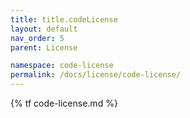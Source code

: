 ```yaml
---
title: title.codeLicense
layout: default
nav_order: 5
parent: License

namespace: code-license
permalink: /docs/license/code-license/
---
```

{% tf code-license.md %}